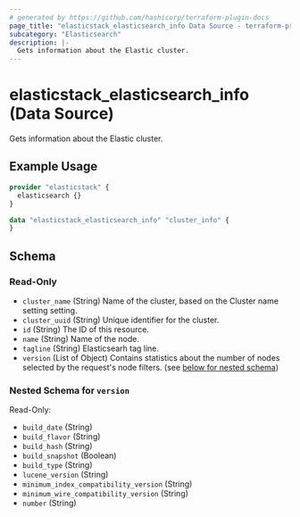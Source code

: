 ```yaml
---
# generated by https://github.com/hashicorp/terraform-plugin-docs
page_title: "elasticstack_elasticsearch_info Data Source - terraform-provider-elasticstack"
subcategory: "Elasticsearch"
description: |-
  Gets information about the Elastic cluster.
---
```


# elasticstack_elasticsearch_info (Data Source)

Gets information about the Elastic cluster.

## Example Usage

```terraform
provider "elasticstack" {
  elasticsearch {}
}

data "elasticstack_elasticsearch_info" "cluster_info" {
}
```

<!-- schema generated by tfplugindocs -->
## Schema

### Read-Only

- `cluster_name` (String) Name of the cluster, based on the Cluster name setting setting.
- `cluster_uuid` (String) Unique identifier for the cluster.
- `id` (String) The ID of this resource.
- `name` (String) Name of the node.
- `tagline` (String) Elasticsearh tag line.
- `version` (List of Object) Contains statistics about the number of nodes selected by the request's node filters. (see [below for nested schema](#nestedatt--version))

<a id="nestedatt--version"></a>
### Nested Schema for `version`

Read-Only:

- `build_date` (String)
- `build_flavor` (String)
- `build_hash` (String)
- `build_snapshot` (Boolean)
- `build_type` (String)
- `lucene_version` (String)
- `minimum_index_compatibility_version` (String)
- `minimum_wire_compatibility_version` (String)
- `number` (String)
